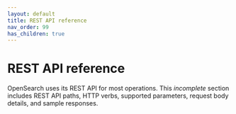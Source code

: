 ```yaml
---
layout: default
title: REST API reference
nav_order: 99
has_children: true
---
```


# REST API reference

OpenSearch uses its REST API for most operations. This _incomplete_ section includes REST API paths, HTTP verbs, supported parameters, request body details, and sample responses.
